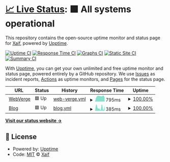 # [📈 Live Status](https://xaif.github.io/uptime-monitor): <!--live status--> **🟩 All systems operational**

This repository contains the open-source uptime monitor and status page for [Xaif](https://webverge.io), powered by [Upptime](https://github.com/upptime/upptime).

[![Uptime CI](https://github.com/xaif/uptime-monitor/workflows/Uptime%20CI/badge.svg)](https://github.com/xaif/uptime-monitor/actions?query=workflow%3A%22Uptime+CI%22)
[![Response Time CI](https://github.com/xaif/uptime-monitor/workflows/Response%20Time%20CI/badge.svg)](https://github.com/xaif/uptime-monitor/actions?query=workflow%3A%22Response+Time+CI%22)
[![Graphs CI](https://github.com/xaif/uptime-monitor/workflows/Graphs%20CI/badge.svg)](https://github.com/xaif/uptime-monitor/actions?query=workflow%3A%22Graphs+CI%22)
[![Static Site CI](https://github.com/xaif/uptime-monitor/workflows/Static%20Site%20CI/badge.svg)](https://github.com/xaif/uptime-monitor/actions?query=workflow%3A%22Static+Site+CI%22)
[![Summary CI](https://github.com/xaif/uptime-monitor/workflows/Summary%20CI/badge.svg)](https://github.com/xaif/uptime-monitor/actions?query=workflow%3A%22Summary+CI%22)

With [Upptime](https://upptime.js.org), you can get your own unlimited and free uptime monitor and status page, powered entirely by a GitHub repository. We use [Issues](https://github.com/xaif/uptime-monitor/issues) as incident reports, [Actions](https://github.com/xaif/uptime-monitor/actions) as uptime monitors, and [Pages](https://xaif.github.io/uptime-monitor) for the status page.

<!--start: status pages-->
<!-- This summary is generated by Upptime (https://github.com/upptime/upptime) -->
<!-- Do not edit this manually, your changes will be overwritten -->
<!-- prettier-ignore -->
| URL | Status | History | Response Time | Uptime |
| --- | ------ | ------- | ------------- | ------ |
| <img alt="" src="https://icons.duckduckgo.com/ip3/webverge.io.ico" height="13"> [WebVerge](https://webverge.io) | 🟩 Up | [web-verge.yml](https://github.com/xaif/uptime-monitor/commits/HEAD/history/web-verge.yml) | <details><summary><img alt="Response time graph" src="./graphs/web-verge/response-time-week.png" height="20"> 795ms</summary><br><a href="https://xaif.github.io/uptime-monitor/history/web-verge"><img alt="Response time 741" src="https://img.shields.io/endpoint?url=https%3A%2F%2Fraw.githubusercontent.com%2Fxaif%2Fuptime-monitor%2FHEAD%2Fapi%2Fweb-verge%2Fresponse-time.json"></a><br><a href="https://xaif.github.io/uptime-monitor/history/web-verge"><img alt="24-hour response time 632" src="https://img.shields.io/endpoint?url=https%3A%2F%2Fraw.githubusercontent.com%2Fxaif%2Fuptime-monitor%2FHEAD%2Fapi%2Fweb-verge%2Fresponse-time-day.json"></a><br><a href="https://xaif.github.io/uptime-monitor/history/web-verge"><img alt="7-day response time 795" src="https://img.shields.io/endpoint?url=https%3A%2F%2Fraw.githubusercontent.com%2Fxaif%2Fuptime-monitor%2FHEAD%2Fapi%2Fweb-verge%2Fresponse-time-week.json"></a><br><a href="https://xaif.github.io/uptime-monitor/history/web-verge"><img alt="30-day response time 1072" src="https://img.shields.io/endpoint?url=https%3A%2F%2Fraw.githubusercontent.com%2Fxaif%2Fuptime-monitor%2FHEAD%2Fapi%2Fweb-verge%2Fresponse-time-month.json"></a><br><a href="https://xaif.github.io/uptime-monitor/history/web-verge"><img alt="1-year response time 881" src="https://img.shields.io/endpoint?url=https%3A%2F%2Fraw.githubusercontent.com%2Fxaif%2Fuptime-monitor%2FHEAD%2Fapi%2Fweb-verge%2Fresponse-time-year.json"></a></details> | <details><summary><a href="https://xaif.github.io/uptime-monitor/history/web-verge">100.00%</a></summary><a href="https://xaif.github.io/uptime-monitor/history/web-verge"><img alt="All-time uptime 99.89%" src="https://img.shields.io/endpoint?url=https%3A%2F%2Fraw.githubusercontent.com%2Fxaif%2Fuptime-monitor%2FHEAD%2Fapi%2Fweb-verge%2Fuptime.json"></a><br><a href="https://xaif.github.io/uptime-monitor/history/web-verge"><img alt="24-hour uptime 100.00%" src="https://img.shields.io/endpoint?url=https%3A%2F%2Fraw.githubusercontent.com%2Fxaif%2Fuptime-monitor%2FHEAD%2Fapi%2Fweb-verge%2Fuptime-day.json"></a><br><a href="https://xaif.github.io/uptime-monitor/history/web-verge"><img alt="7-day uptime 100.00%" src="https://img.shields.io/endpoint?url=https%3A%2F%2Fraw.githubusercontent.com%2Fxaif%2Fuptime-monitor%2FHEAD%2Fapi%2Fweb-verge%2Fuptime-week.json"></a><br><a href="https://xaif.github.io/uptime-monitor/history/web-verge"><img alt="30-day uptime 100.00%" src="https://img.shields.io/endpoint?url=https%3A%2F%2Fraw.githubusercontent.com%2Fxaif%2Fuptime-monitor%2FHEAD%2Fapi%2Fweb-verge%2Fuptime-month.json"></a><br><a href="https://xaif.github.io/uptime-monitor/history/web-verge"><img alt="1-year uptime 99.86%" src="https://img.shields.io/endpoint?url=https%3A%2F%2Fraw.githubusercontent.com%2Fxaif%2Fuptime-monitor%2FHEAD%2Fapi%2Fweb-verge%2Fuptime-year.json"></a></details>
| <img alt="" src="https://icons.duckduckgo.com/ip3/blog.webverge.io.ico" height="13"> [Blog](https://blog.webverge.io) | 🟩 Up | [blog.yml](https://github.com/xaif/uptime-monitor/commits/HEAD/history/blog.yml) | <details><summary><img alt="Response time graph" src="./graphs/blog/response-time-week.png" height="20"> 385ms</summary><br><a href="https://xaif.github.io/uptime-monitor/history/blog"><img alt="Response time 686" src="https://img.shields.io/endpoint?url=https%3A%2F%2Fraw.githubusercontent.com%2Fxaif%2Fuptime-monitor%2FHEAD%2Fapi%2Fblog%2Fresponse-time.json"></a><br><a href="https://xaif.github.io/uptime-monitor/history/blog"><img alt="24-hour response time 625" src="https://img.shields.io/endpoint?url=https%3A%2F%2Fraw.githubusercontent.com%2Fxaif%2Fuptime-monitor%2FHEAD%2Fapi%2Fblog%2Fresponse-time-day.json"></a><br><a href="https://xaif.github.io/uptime-monitor/history/blog"><img alt="7-day response time 385" src="https://img.shields.io/endpoint?url=https%3A%2F%2Fraw.githubusercontent.com%2Fxaif%2Fuptime-monitor%2FHEAD%2Fapi%2Fblog%2Fresponse-time-week.json"></a><br><a href="https://xaif.github.io/uptime-monitor/history/blog"><img alt="30-day response time 309" src="https://img.shields.io/endpoint?url=https%3A%2F%2Fraw.githubusercontent.com%2Fxaif%2Fuptime-monitor%2FHEAD%2Fapi%2Fblog%2Fresponse-time-month.json"></a><br><a href="https://xaif.github.io/uptime-monitor/history/blog"><img alt="1-year response time 828" src="https://img.shields.io/endpoint?url=https%3A%2F%2Fraw.githubusercontent.com%2Fxaif%2Fuptime-monitor%2FHEAD%2Fapi%2Fblog%2Fresponse-time-year.json"></a></details> | <details><summary><a href="https://xaif.github.io/uptime-monitor/history/blog">100.00%</a></summary><a href="https://xaif.github.io/uptime-monitor/history/blog"><img alt="All-time uptime 99.50%" src="https://img.shields.io/endpoint?url=https%3A%2F%2Fraw.githubusercontent.com%2Fxaif%2Fuptime-monitor%2FHEAD%2Fapi%2Fblog%2Fuptime.json"></a><br><a href="https://xaif.github.io/uptime-monitor/history/blog"><img alt="24-hour uptime 100.00%" src="https://img.shields.io/endpoint?url=https%3A%2F%2Fraw.githubusercontent.com%2Fxaif%2Fuptime-monitor%2FHEAD%2Fapi%2Fblog%2Fuptime-day.json"></a><br><a href="https://xaif.github.io/uptime-monitor/history/blog"><img alt="7-day uptime 100.00%" src="https://img.shields.io/endpoint?url=https%3A%2F%2Fraw.githubusercontent.com%2Fxaif%2Fuptime-monitor%2FHEAD%2Fapi%2Fblog%2Fuptime-week.json"></a><br><a href="https://xaif.github.io/uptime-monitor/history/blog"><img alt="30-day uptime 100.00%" src="https://img.shields.io/endpoint?url=https%3A%2F%2Fraw.githubusercontent.com%2Fxaif%2Fuptime-monitor%2FHEAD%2Fapi%2Fblog%2Fuptime-month.json"></a><br><a href="https://xaif.github.io/uptime-monitor/history/blog"><img alt="1-year uptime 99.34%" src="https://img.shields.io/endpoint?url=https%3A%2F%2Fraw.githubusercontent.com%2Fxaif%2Fuptime-monitor%2FHEAD%2Fapi%2Fblog%2Fuptime-year.json"></a></details>

<!--end: status pages-->

[**Visit our status website →**](https://xaif.github.io/uptime-monitor)

## 📄 License

- Powered by: [Upptime](https://github.com/upptime/upptime)
- Code: [MIT](./LICENSE) © [Xaif](https://webverge.io)
